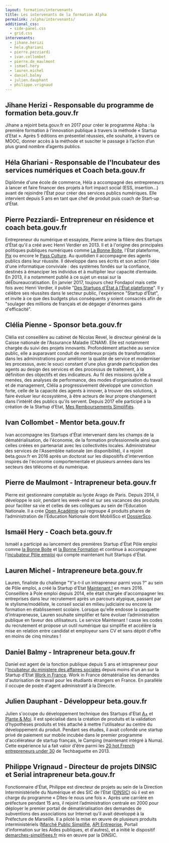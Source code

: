 ```yaml
---
layout: formation/intervenants
title: Les intervenants de la formation Alpha
permalink: /alpha/intervenants/
additional_css:
  - side-panel.css
  - grid.css
intervenants:
  - jihane.herizi
  - hela.ghariani
  - pierre.pezziardi
  - ivan.collombet
  - pierre.de_maulmont
  - ismael.hery
  - lauren.michel
  - daniel.balmy
  - julien.dauphant
  - philippe.vrignaud
---
```


## Jihane Herizi - Responsable du programme de formation beta.gouv.fr

Jihane a rejoint beta.gouv.fr en 2017 pour créer le programme Alpha : la première formation à l’innovation publique à travers la méthode « Startup d’Etat ». Après 5 éditions en présentiel réussies, elle souhaite, à travers ce MOOC, donner accès à la méthode et susciter le passage à l’action d’un plus grand nombre d’agents publics.

## Héla Ghariani - Responsable de l'Incubateur des services numériques et Coach beta.gouv.fr

Diplômée d'une école de commerce, Héla a accompagné des entrepreneurs à lancer et faire financer des projets à fort impact social (ESS, insertion...) avant de rejoindre l’État pour créer des services publics numériques. Elle intervient depuis 5 ans en tant que chef de produit puis coach de Start-up d'État.

## Pierre Pezziardi- Entrepreneur en résidence et coach beta.gouv.fr

Entrepreneur du numérique et essayiste, Pierre anime la filière des Startups d'État qu'il a créé avec Henri Verdier en 2013. Il et à l'origine des principales politiques publiques numériques comme [La Bonne Boite](/startups/la-bonne-boite.html), l'État plateforme, [Pix](/startups/pix.html) ou encore le [Pass Culture](/startups/pass-culture.html). Au quotidien il accompagne des agents publics dans leur réussite. Il développe dans ses écrits et son action l'idée d'une informatique conviviale : des systèmes fondés sur la confiance, destinés à émanciper les individus et à multiplier leur capacité d’entraide. En 2013, il a notamment publié à ce sujet un essai sur la déÉbureaucratisation. En janvier 2017, toujours chez Fondapol mais cette fois avec Henri Verdier, il publie "[Des Startups d'État à l'État plateforme](http://www.fondapol.org/etude/pierre-pezziardi-et-henri-verdier-des-startups-detat-a-letat-plateforme/)". Il y célèbre ses réussites dans le secteur public, l'expérience "Startup d’État", et invite à ce que des budgets plus conséquents y soient consacrés afin de "soulager des millions de français et de dégager d'énormes gains d'efficacité".

## Clélia Pienne - Sponsor beta.gouv.fr

Clélia est conseillère au cabinet de Nicolas Revel, le directeur général de la Caisse nationale de l'Assurance Maladie (CNAM). Elle est notamment chargée du suivi des projets innovants. Profondément attachée au service public, elle a auparavant conduit de nombreux projets de transformation dans les administrations pour améliorer la qualité de service et moderniser les processus, avec le souci constant d'une plus grande participation des agents au design des services et des processus de traitement, à la définition des objectifs et des indicateurs. Au fil des missions qu’elle a menées, des analyses de performance, des modes d'organisation du travail et de management, Clélia a progressivement développé une conviction forte, celle de la capacité des agents à innover, à trouver des solutions, à faire évoluer leur écosystème, à être acteurs de leur propre changement dans l'intérêt des publics qu'ils servent. Depuis 2017 elle participé à la création de la Startup d’Etat, [Mes Remboursements Simplifiés](/startups/mrs.html).

## Ivan Collombet - Mentor beta.gouv.fr

Ivan accompagne les Startups d'État intervenant dans les champs de la dématérialisation, de l'économie, de la formation professionnelle ainsi que celles créées en partenariat avec les collectivités locales. Administrateur des services de l'Assemblée nationale (en disponibilité), il a rejoint beta.gouv.fr en 2016 après un doctorat sur les dispositifs d'intervention inspirés de l'économie comportementale et plusieurs années dans les secteurs des télécoms et du numérique.

## Pierre de Maulmont - Intrapreneur beta.gouv.fr

Pierre est gestionnaire comptable au lycée Arago de Paris. Depuis 2014, il développe le soir, pendant les week-end et sur ses vacances des produits pour faciliter sa vie et celles de ses collègues au sein de l’Education Nationale. Il a crée [Open Académie](/startups/open-academie.html) qui regroupe 4 produits phares de l’administration de l’Education Nationale dont MobiliSco et [DossierSco](/startups/dossiersco.html).

## Ismaël Hery - Coach beta.gouv.fr

Ismaël a participé au lancement des premières Startup d'État Pôle emploi comme [la Bonne Boite](/startups/la-bonne-boite.html) et [la Bonne Formation](/startups/la-bonne-formation.html) et continue à accompagner l’[incubateur Pôle emploi](/incubateurs/pole-emploi.html) qui compte maintenant huit Startups d'État.

## Lauren Michel - Intrapreneure beta.gouv.fr

Lauren, finaliste du challenge "Y'a-t-il un intrapreneur parmi vous ?" au sein de Pôle emploi, a créé la Startup d'Etat [Maintenant !](/startups/maintenant.html) en mars 2016. Conseillère à Pole emploi depuis 2014, elle était chargée d'accompagner les entreprises dans leur recrutement après un parcours atypique, passant par le stylisme/modéliste, le conseil social en milieu judiciaire ou encore la formation en établissement scolaire. Lorsque qu'elle endosse la casquette d'intrapreneuse, Lauren souhaite simplifier et faire évoluer l’administration publique en faveur des utilisateurs. Le service Maintenant ! casse les codes du recrutement et propose un outil numérique qui simplifie et accélère la mise en relation entre candidat et employeur sans CV et sans dépôt d'offre en moins de cinq minutes !

## Daniel Balmy - Intrapreneur beta.gouv.fr

Daniel est agent de la fonction publique depuis 5 ans et intrapreneur pour l'[Incubateur du ministere des affaires sociales](/incubateurs/sgmas.html) depuis moins d'un an sur la Startup d’Etat [Work in France](/startups/workinfrance.html). Work in France dématérialise les demandes d'autorisation de travail pour les étudiants étrangers en France. En parallèle il occupe de poste d'agent administratif à la Direccte.

## Julien Dauphant - Développeur beta.gouv.fr

Julien s'occupe du développement technique des Startups d'Etat [A+](/startups/aplus.html) et [Plante & Moi](/startups/plante-et-moi.html). Il est spécialisé dans la création de produits et la validation d’hypothèses produits et très attaché à mettre l'utilisateur au centre du développement du produit. Pendant ses études, il avait cofondé une startup privé de paiement sur mobile incubée dans le premier programme d'accélérateur de startup français, le Camping (maintenant intégré à Numa). Cette expérience lui a fait valoir d'être parmi les [20 hot French entrepreneurs under 30](https://techbaguette.com/2013/03/06/hot-2-2013/) de Techbaguette en 2013.

## Philippe Vrignaud - Directeur de projets DINSIC et Serial intrapreneur beta.gouv.fr

Fonctionnaire d'État, Philippe est directeur de projets au sein de la Direction Interministérielle du Numérique et des SIC de l’Etat ([DINSIC](https://numerique.gouv.fr)) où il est en charge du programme « Dîtes-le nous une fois ». Après une carrière en préfecture pendant 15 ans, il rejoint l’administration centrale en 2000 pour déployer le premier portail de dématérialisation des demandes de subventions des associations sur Internet qu’il avait développé à la Préfecture de Marseille. Il a piloté la mise en œuvre de plusieurs produits interministériels ([Marché Public Simplifié](/startups/mps.html), [API Entreprise](/startups/api-entreprise.html), Portail d’information sur les Aides publiques, et d'autres), et a initié le dispositif [demarches-simplifiees.fr](/startups/demarches-simplifiees.fr.html) mis en œuvre par la DINSIC.
